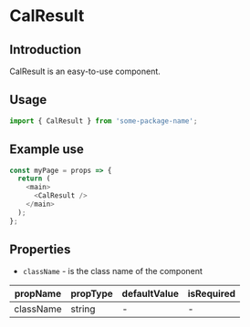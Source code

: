 # CalResult

<!-- STORY -->

## Introduction

CalResult is an easy-to-use component.

## Usage

```javascript
import { CalResult } from 'some-package-name';
```

## Example use

```javascript
const myPage = props => {
  return (
    <main>
      <CalResult />
    </main>
  );
};
```

## Properties

- `className` - is the class name of the component

| propName  | propType | defaultValue | isRequired |
| --------- | -------- | ------------ | ---------- |
| className | string   | -            | -          |
